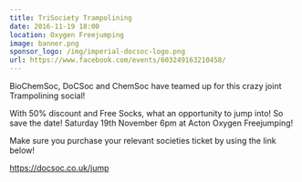 ```yaml
---
title: TriSociety Trampolining
date: 2016-11-19 18:00
location: Oxygen Freejumping
image: banner.png
sponsor_logo: /img/imperial-docsoc-logo.png
url: https://www.facebook.com/events/603249163210458/
---
```


BioChemSoc, DoCSoc and ChemSoc have teamed up for this crazy joint Trampolining social!

With 50% discount and Free Socks, what an opportunity to jump into! So save the date!
Saturday 19th November 6pm at Acton Oxygen Freejumping!

Make sure you purchase your relevant societies ticket by using the link below!

https://docsoc.co.uk/jump
